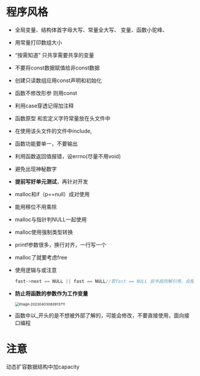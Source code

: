 

# 程序风格

* 全局变量、结构体首字母大写、常量全大写、 变量、函数小驼峰、

* 用常量打印数组大小

* “按需知道” 只共享需要共享的变量

* 不要将const数据赋值给非const数据

* 创建只读数组应用const声明和初始化

* 函数不修改形参 则用const

* 利用case穿透记得加注释

* 函数原型 和宏定义字符常量放在头文件中

* 在使用该头文件的文件中include,

* 函数功能要单一，不要输出

* 利用函数返回值报错，设errno(尽量不用void)

* 避免出现神秘数字

* **提前写好单元测试**，再针对开发

* malloc和if（p==null）成对使用

* 能用移位不用乘除

* malloc与指针判NULL一起使用

* malloc使用强制类型转换

* printf参数很多，换行对齐，一行写一个

* malloc了就要考虑free

* 使用逻辑与或注意

  ```c
  fast->next == NULL || fast == NULL//若fast == NULL 前半段则解引用，会报错
  ```

  

* **防止将函数的参数作为工作变量**

  <img src="E:\CS\markdown notes\学习笔记\程序设计方法.assets\image-20230403083913711.png" alt="image-20230403083913711" style="zoom: 67%;" />

* 函数中以_开头的是不想被外部了解的，可能会修改，不要直接使用，面向接口编程

# 注意



动态扩容数据结构中加capacity



